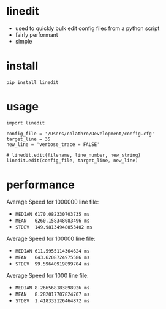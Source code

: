 # linedit

- used to quickly bulk edit config files from a python script
- fairly performant
- simple

# install
```
pip install linedit
```

# usage

```
import linedit

config_file = '/Users/colathro/Development/config.cfg'
target_line = 35
new_line = 'verbose_trace = FALSE'

# linedit.edit(filename, line_number, new_string)
linedit.edit(config_file, target_line, new_line)
```

# performance

Average Speed for 1000000 line file:
- `MEDIAN 6170.082330703735 ms`
- `MEAN   6260.158348083496 ms`
- `STDEV  149.98134948053402 ms`

Average Speed for 100000 line file:
- `MEDIAN 611.5955114364624 ms`
- `MEAN   643.6208724975586 ms`
- `STDEV  99.59640919899704 ms`

Average Speed for 1000 line file:
- `MEDIAN 8.266568183898926 ms`
- `MEAN   8.282017707824707 ms`
- `STDEV  1.418332126464872 ms`

